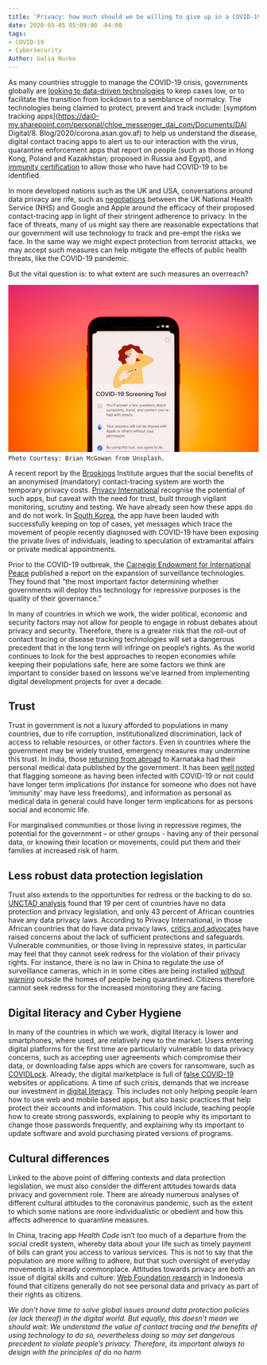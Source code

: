 ```yaml
---
title: 'Privacy: how much should we be willing to give up in a COVID-19 era?'
date: 2020-05-05 05:09:00 -04:00
tags:
- COVID-19
- Cybersecurity
Author: Galia Nurko
---
```


As many countries struggle to manage the COVID-19 crisis, governments globally are [looking to data-driven technologies](https://www.bloomberg.com/news/articles/2020-04-30/the-world-embraces-contact-tracing-technology-to-fight-covid-19?utm_campaign=The%20Interface&utm_medium=email&utm_source=Revue%20newsletter) to keep cases low, or to facilitate the transition from lockdown to a semblance of normalcy. The technologies being claimed to protect, prevent and track include: \[symptom tracking apps\](https://dai0-my.sharepoint.com/personal/chloe_messenger_dai_com/Documents/DAI Digital/8. Blog/2020/corona.asan.gov.af) to help us understand the disease, digital contact tracing apps to alert us to our interaction with the virus, quarantine enforcement apps that report on people (such as those in Hong Kong, Poland and Kazakhstan; proposed in Russia and Egypt), and[ immunity certification](https://www.ukauthority.com/articles/open-university-develops-digital-certificate-for-covid-19-immunity/) to allow those who have had COVID-19 to be identified.

In more developed nations such as the UK and USA, conversations around data privacy are rife, such as [negotiations](https://www.bbc.co.uk/news/technology-52441428) between the UK National Health Service (NHS) and Google and Apple around the efficacy of their proposed contact-tracing app in light of their stringent adherence to privacy.
In the face of threats, many of us might say there are reasonable expectations that our government will use technology to track and pre-empt the risks we face. In the same way we might expect protection from terrorist attacks, we may accept such measures can help mitigate the effects of public health threats, like the COVID-19 pandemic.

But the vital question is: to what extent are such measures an overreach?

<!--more-->

![photo-1585411241969-9ac0c565451b.webp](/uploads/photo-1585411241969-9ac0c565451b.webp)`Photo Courtesy: Brian McGowan from Unsplash.`

A recent report by the [Brookings](https://www.brookings.edu/research/freedom-and-privacy-in-the-time-of-coronavirus/) Institute argues that the social benefits of an anonymised (mandatory) contact-tracing system are worth the temporary privacy costs. [Privacy International](https://privacyinternational.org/long-read/3675/theres-app-coronavirus-apps) recognise the potential of such apps, but caveat with the need for trust, built through vigilant monitoring, scrutiny and testing. We have already seen how these apps do and do not work. In [South Korea](https://www.theguardian.com/world/2020/mar/06/more-scary-than-coronavirus-south-koreas-health-alerts-expose-private-lives), the app have been lauded with successfully keeping on top of cases, yet messages which trace the movement of people recently diagnosed with COVID-19 have been exposing the private lives of individuals, leading to speculation of extramarital affairs or private medical appointments.

Prior to the COVID-19 outbreak, the [Carnegie Endowment for International Peace](https://carnegieendowment.org/2019/09/17/global-expansion-of-ai-surveillance-pub-79847) published a report on the expansion of surveillance technologies. They found that “the most important factor determining whether governments will deploy this technology for repressive purposes is the quality of their governance.”

In many of countries in which we work, the wider political, economic and security factors may not allow for people to engage in robust debates about privacy and security. Therefore, there is a greater risk that the roll-out of contact tracing or disease tracking technologies will set a dangerous precedent that in the long term will infringe on people’s rights. As the world continues to look for the best approaches to reopen economies while keeping their populations safe, here are some factors we think are important to consider based on lessons we’ve learned from implementing digital development projects for over a decade.

## Trust

Trust in government is not a luxury afforded to populations in many countries, due to rife corruption, institutionalized discrimination, lack of access to reliable resources, or other factors. Even in countries where the government may be widely trusted, emergency measures may undermine this trust. In India, those [returning from abroad](https://www.news18.com/news/india/privacy-not-a-concern-checking-virus-spread-is-ktaka-govt-publishes-details-of-foreign-returnees-2550835.html) to Karnataka had their personal medical data published by the government. It has been [well noted](https://onezero.medium.com/immunity-passports-could-create-a-new-category-of-privilege-2f70ce1b905) that flagging someone as having been infected with COVID-19 or not could have longer term implications (for instance for someone who does not have ‘immunity’ may have less freedoms), and information as personal as medical data in general could have longer term implications for as persons social and economic life.

For marginalised communities or those living in repressive regimes, the potential for the government – or other groups - having any of their personal data, or knowing their location or movements, could put them and their families at increased risk of harm.

## Less robust data protection legislation

Trust also extends to the opportunities for redress or the backing to do so. [UNCTAD analysis](https://unctad.org/en/Pages/DTL/STI_and_ICTs/ICT4D-Legislation/eCom-Data-Protection-Laws.aspx) found that 19 per cent of countries have no data protection and privacy legislation, and only 43 percent of African countries have any data privacy laws. According to Privacy International, in those African countries that do have data privacy laws, [critics and advocates](https://privacyinternational.org/long-read/3109/africa-sim-card-registration-only-increases-monitoring-and-exclusion) have raised concerns about the lack of sufficient protections and safeguards. Vulnerable communities, or those living in repressive states, in particular may feel that they cannot seek redress for the violation of their privacy rights. For instance, there is no law in China to regulate the use of surveillance cameras, which in in some cities are being installed [without warning](https://edition.cnn.com/2020/04/27/asia/cctv-cameras-china-hnk-intl/index.html?utm_campaign=The%20Interface&utm_medium=email&utm_source=Revue%20newsletter) outside the homes of people being quarantined. Citizens therefore cannot seek redress for the increased monitoring they are facing.

## Digital literacy and Cyber Hygiene

In many of the countries in which we work, digital literacy is lower and smartphones, where used, are relatively new to the market. Users entering digital platforms for the first time are particularly vulnerable to data privacy concerns, such as accepting user agreements which compromise their data, or downloading false apps which are covers for ransomware, such as [COVIDLock](https://www.domaintools.com/resources/blog/covidlock-mobile-coronavirus-tracking-app-coughs-up-ransomware). Already, the digital marketplace is full of [false COVID-19](https://www.zdnet.com/article/thousands-of-covid-19-scam-and-malware-sites-are-being-created-on-a-daily-basis/) websites or applications. A time of such crisis, demands that we increase our investment in [digital literacy](https://dai-global-digital.com/the-missing-digital-principle-educate-the-user.html). This includes not only helping people learn how to use web and mobile based apps, but also basic practices that help protect their accounts and information. This could include, teaching people how to create strong passwords, explaining to people why its important to change those passwords frequently, and explaining why its important to update software and avoid purchasing pirated versions of programs.

## Cultural differences

Linked to the above point of differing contexts and data protection legislation, we must also consider the different attitudes towards data privacy and government role. There are already numerous analyses of different cultural attitudes to the coronavirus pandemic, such as the extent to which some nations are more individualistic or obedient and how this affects adherence to quarantine measures.

In China, tracing app *Health Code* isn’t too much of a departure from the social credit system, whereby data about your life such as timely payment of bills can grant you access to various services. This is not to say that the population are more willing to adhere, but that such oversight of everyday movements is already commonplace. Attitudes towards privacy are both an issue of digital skills and culture: [Web Foundation research](https://webfoundation.org/2019/10/personal-data-protection-in-indonesia-the-long-road-to-effective-implementation/) in Indonesia found that citizens generally do not see personal data and privacy as part of their rights as citizens.

*We don’t have time to solve global issues around data protection policies (or lack thereof) in the digital world. But equally, this doesn’t mean we should wait: We understand the value of contact tracing and the benefits of using technology to do so, nevertheless doing so may set dangerous precedent to violate people’s privacy. Therefore, its important always to design with the principles of do no harm*